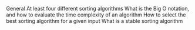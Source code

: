 General
At least four different sorting algorithms
What is the Big O notation, and how to evaluate the time complexity of an algorithm
How to select the best sorting algorithm for a given input
What is a stable sorting algorithm